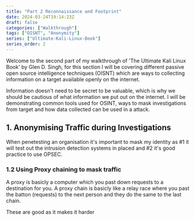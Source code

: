 ```yaml
---
title: "Part 2 Reconnaissance and Footprint"
date: 2024-03-24T19:14:23Z
draft: false
categories: ["Walkthrough"]
tags: ["OISNT", "Anonymity"]
series: ["Ultimate-Kali-Linux-Book"]
series_order: 2
---
```


Welcome to the second part of my walkthrough of 'The Ultimate Kali Linux Book' by Glen D. Singh, for this section I will be covering different passive open source intelligence techniques (OISNT) which are ways to collecting information on a target available openly on the internet.

Information doesn't need to be secret to be valuable, which is why we should be cautious of what information we put out on the internet. I will be demonstrating common tools used for OSINT, ways to mask investigations from target and how data collected can be used in a attack.

## 1. Anonymising Traffic during Investigations
When penetesting an organisation it's important to mask my identity as #1 it will test out the intrusion detection systems in placed and #2 it's good practice to use OPSEC.

### 1.2 Using Proxy chaining to mask traffic
A proxy is basicly a computer which you past down requests to a destination for you. A proxy chain is basicly like a relay race where you past the batton (requests) to the next person and they do the same to the last chain.

These are good as it makes it harder 